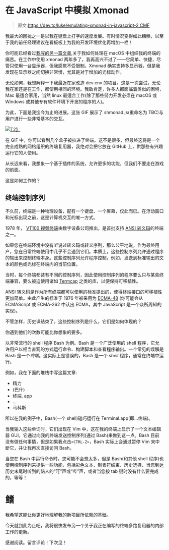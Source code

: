 # 在 JavaScript 中模拟 Xmonad

> 原文:[https://dev.to/luke/emulating-xmonad-in-javascript-2 CMF](https://dev.to/luke/emulating-xmonad-in-javascript--2cmf)

我最大的困扰之一是以我在键盘上打字的速度发展。有时情况变得如此糟糕，以至于我的前任经理建议在看板板上为我的开发环境优化再增加一栏！

你可能已经看过[我写的另一篇文章](https://dev.to/luke/macos-window-management-without-xmonad-2agk),关于我如何处理在 macOS 中组织我的终端的痛苦。在工作中使用 xmonad 两年多了，我再高兴不过了——它简单、快捷，尽管只使用一台显示器，但我感觉不受限制。Xmonad 确实支持多显示器，但是我发现在显示器之间切换非常慢，尤其是对于增加的光标动作。

无论如何，我想解释一下我最近在家改造 dev env 的项目。这是一次尝试，无论我在家还是在工作，都使用相同的环境。我敢肯定，许多人都面临着类似的困境，Mac 最适合家用，当然 linux 最适合工作(除了那些努力开发必须在 macOS 或 Windows 或其他专有软件环境下开发的程序的人)。

为此，下面是我迄今为止的进展。这张 GIF 展示了 shmonad.js(重命名为 TBC)与用户进行一些非常基本的交互。

[![](../Images/1d3c227f19190af80736c052a024ac74.png)T2】](https://res.cloudinary.com/practicaldev/image/fetch/s--QWBnPBDB--/c_limit%2Cf_auto%2Cfl_progressive%2Cq_66%2Cw_880/https://lukebarnard.co.uk/img/shmonad-1.gif)

在 GIF 中，你可以看到几个盒子被拉进了终端。这不是很多，但最终这将是一个完全成熟的网格组织的终端复用器，我绝对会把它放在 GitHub 上，供那些有兴趣运行它的人使用。

从长远来看，我想象一个基于插件的系统，允许更多的功能，但我们不要走在游戏的前面。

这是如何工作的？

## [](#terminal-control-sequences)终端控制序列

不久前，终端是一种物理设备，配有一个键盘、一个屏幕，仅此而已。在浮动窗口和光标出现之前，这是计算机交互的唯一方式。

1978 年， [VT100 视频终端](https://en.wikipedia.org/wiki/VT100)由数字设备公司推出，是首批支持 [ANSI 转义码](https://en.wikipedia.org/wiki/ANSI_escape_code)的终端之一。

如果您在终端环境中没有听说过转义码或转义序列，那么公平地说，作为最终用户，您在日常终端使用中几乎不会遇到它们。本质上，这些控制序列允许通过程序的输出来控制终端本身。这些控制序列允许程序控制，例如，发送到标准输出的文本的颜色或光标在终端内的当前位置。

当时，每个终端都装有不同的控制序列，因此使用控制序列的程序要么只与某些终端兼容，要么被迫使用诸如 [Termcap](https://en.wikipedia.org/wiki/Termcap) 之类的库，以便保持可移植性。

ANSI 转义码是作为所有终端都可以使用的标准提出的，使得终端接口的可移植性更加简单。由此产生的标准于 1976 年被采用为 [ECMA-48](https://www.ecma-international.org/publications/standards/Ecma-048.htm) (你可能会从 ECMAScript 或 ECMA-262 中认出 ECMA，其中 JavaScript 是一个众所周知的实现)。

不管怎样，历史课结束了。这些控制序列是什么，它们是如何体现的？

你遇到他们的次数可能比你想象的要多。

以非常流行的 shell 程序 Bash 为例。Bash 是一个广泛使用的 shell 程序，它允许用户以相当直观的方式运行命令、构建脚本和查看程序输出。一个常见的误解是 Bash 是一个*终端*。这实际上是错误的，Bash 是一个 *shell* 程序，通常在终端中运行。

例如，我在下面的堆栈中写这篇文章:

*   精力
*   (巴什)
*   终端. app
*   ...
*   马科斯

所以在我的例子中，Bash(一个 shell)碰巧运行在 Terminal.app(即...终端)。

当我输入这些单词时，它们出现在 Vim 中，这在我的终端上显示了一个文本编辑器 GUI。它通过向我的终端发送控制序列(通过 Bash)来做到这一点。Bash 目前没有做任何事情，但是如果我点击`<CTRL-Z>`，Bash 实际上会通过暂停 Vim 来中断它，并让我再次直接访问 Bash。

当您在 Bash 中运行命令时，您可能不会想太多，但是 Bash(和其他 shell 程序)也使用控制序列来提供一些功能，包括彩色文本、制表符结束、历史选择、当您到达历史末尾时听到的恼人的“叮”声或“哔”声，或者当您按 tab 键时没有什么要完成的，等等！

# [](#fin)鳍

我希望这能让你更好地理解我的新项目所依赖的基础。

今天就到此为止吧，我将很快发布另一个关于我正在编写的终端多路复用器的内部工作的更新。

感谢阅读。留言评论！下次见！